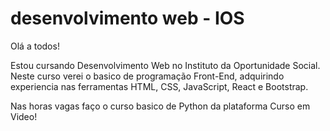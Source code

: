 # desenvolvimento web - IOS

<p>Olá a todos!

Estou cursando Desenvolvimento Web no Instituto da Oportunidade Social.
Neste curso verei o basico de programação Front-End, adquirindo experiencia nas ferramentas HTML, CSS, JavaScript, React e Bootstrap.

Nas horas vagas faço o curso basico de Python da plataforma Curso em Video!</p>